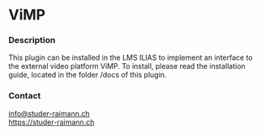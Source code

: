 ViMP
============
### Description
This plugin can be installed in the LMS ILIAS to implement an interface to the external video platform ViMP. To install, please read the installation guide, located in the folder /docs of this plugin.

### Contact
info@studer-raimann.ch  
https://studer-raimann.ch  
